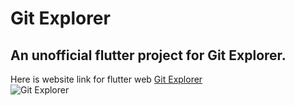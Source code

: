 # Git Explorer

## An unofficial flutter project for Git Explorer.<br />
Here is website link for flutter web [Git Explorer](https://vinodios.github.io/gitexplorer/#/)<br />
![Git Explorer](https://user-images.githubusercontent.com/30258541/190189408-feefcd14-1d72-4268-93e3-f978d3418951.png)